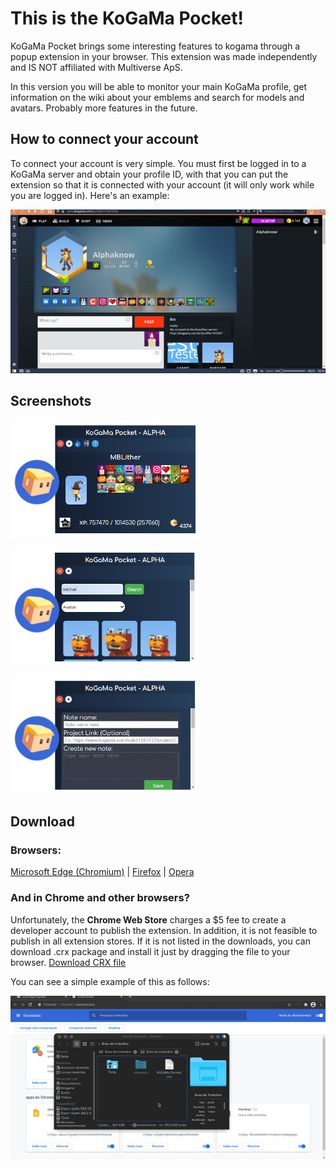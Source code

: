 # This is the KoGaMa Pocket!

KoGaMa Pocket brings some interesting features to kogama through a popup extension in your browser. This extension was made independently and IS NOT affiliated with Multiverse ApS.

In this version you will be able to monitor your main KoGaMa profile, get information on the wiki about your emblems and search for models and avatars. Probably more features in the future.

## How to connect your account
To connect your account is very simple. You must first be logged in to a KoGaMa server and obtain your profile ID, with that you can put the extension so that it is connected with your account (it will only work while you are logged in). Here's an example:

![Connect](https://github.com/mblithium/KoGaMa-Pocket/raw/gh-pages/img/HowToConnect.gif)

## Screenshots

![Profile View](https://github.com/mblithium/KoGaMa-Pocket/raw/gh-pages/img/OperaBanner.png)

![Search Items](https://github.com/mblithium/KoGaMa-Pocket/raw/gh-pages/img/OperaBanner2.png)

![Create Notes](https://github.com/mblithium/KoGaMa-Pocket/raw/gh-pages/img/OperaBanne3.png)

## Download

### Browsers:
[Microsoft Edge (Chromium)](https://microsoftedge.microsoft.com/addons/detail/kogama-pocket/gchjcnoeipcpcaofapohombligjpijie) | [Firefox](https://addons.mozilla.org/en-US/firefox/addon/kogama-pocket/) | [Opera](https://addons.opera.com/en-US/extensions/details/kogama-pocket/)

### And in Chrome and other browsers?
Unfortunately, the **Chrome Web Store** charges a $5 fee to create a developer account to publish the extension. In addition, it is not feasible to publish in all extension stores. If it is not listed in the downloads, you can download .crx package and install it just by dragging the file to your browser. [Download CRX file](https://github.com/mblithium/KoGaMa-Pocket/releases)

You can see a simple example of this as follows:

![Example install CRX package](https://github.com/mblithium/KoGaMa-Pocket/raw/gh-pages/img/HowToInstallCRX-Chrome.gif)
